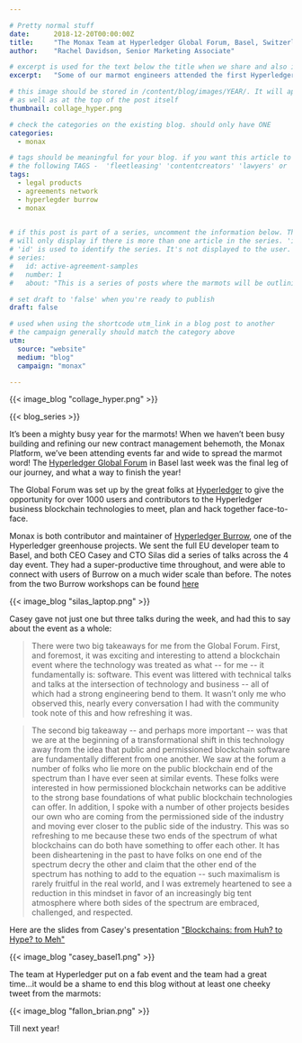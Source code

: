 ```yaml
---

# Pretty normal stuff
date:      2018-12-20T00:00:00Z
title:     "The Monax Team at Hyperledger Global Forum, Basel, Switzerland 2018"
author:    "Rachel Davidson, Senior Marketing Associate"

# excerpt is used for the text below the title when we share and also is the summary of the post on https://monax.io/blog
excerpt:   "Some of our marmot engineers attended the first Hyperledger Global Forum...here's the lowdown"

# this image should be stored in /content/blog/images/YEAR/. It will appear as a thumbnail on any listings,
# as well as at the top of the post itself
thumbnail: collage_hyper.png

# check the categories on the existing blog. should only have ONE
categories:
  - monax

# tags should be meaningful for your blog. if you want this article to show on a 'use case' page, you can use
# the following TAGS -  'fleetleasing' 'contentcreators' 'lawyers' or 'corporate'
tags:
  - legal products
  - agreements network
  - hyperlegder burrow
  - monax
  

# if this post is part of a series, uncomment the information below. The 'article series' box
# will only display if there is more than one article in the series. 'id', 'number' and 'about' all must be present.
# 'id' is used to identify the series. It's not displayed to the user.
# series:
#   id: active-agreement-samples
#   number: 1
#   about: "This is a series of posts where the marmots will be outlining how the Monax Platform and the Agreements Network can be used in harmony to create the legal products of the future."

# set draft to 'false' when you're ready to publish
draft: false

# used when using the shortcode utm_link in a blog post to another
# the campaign generally should match the category above
utm:
  source: "website"
  medium: "blog"
  campaign: "monax"

---
```


<!-- In general the filename below should match thumbnail category above -->
{{< image_blog "collage_hyper.png" >}}

<!-- if this article is part of a series, related articles will automatically appear here -->
{{< blog_series >}}

<!-- Content markdown here - first title on page is auto generated from title in frontmatter -->
It’s been a mighty busy year for the marmots! When we haven’t been busy building and refining our new contract management behemoth, the Monax Platform, we’ve been attending events far and wide to spread the marmot word! The [Hyperledger Global Forum](https://events.linuxfoundation.org/events/hyperledger-global-forum-2018/) in Basel last week was the final leg of our journey, and what a way to finish the year!

The Global Forum was set up by the great folks at [Hyperledger](https://www.hyperledger.org) to give the opportunity for over 1000 users and contributors to the Hyperledger business blockchain technologies to meet, plan and hack together face-to-face. 

Monax is both contributor and maintainer of [Hyperledger Burrow](https://www.hyperledger.org/projects/hyperledger-burrow), one of the Hyperledger greenhouse projects. We sent the full EU developer team to Basel, and both CEO Casey and CTO Silas did a series of talks across the 4 day event. They had a super-productive time throughout, and were able to connect with users of Burrow on a much wider scale than before. The notes from the two Burrow workshops can be found [here](https://www.slideshare.net/RachDavidson/burrow-in-basel) 

{{< image_blog "silas_laptop.png" >}}


Casey gave not just one but three talks during the week, and had this to say about the event as a whole: 

> There were two big takeaways for me from the Global Forum. First, and foremost, it was exciting and interesting to attend a blockchain event where the technology was treated as what -- for me -- it fundamentally is: software. This event was littered with technical talks and talks at the intersection of technology and business -- all of which had a strong engineering bend to them. It wasn’t only me who observed this, nearly every conversation I had with the community took note of this and how refreshing it was.

> The second big takeaway -- and perhaps more important -- was that we are at the beginning of a transformational shift in this technology away from the idea that public and permissioned blockchain software are fundamentally different from one another. We saw at the forum a number of folks who lie more on the public blockchain end of the spectrum than I have ever seen at similar events. These folks were interested in how permissioned blockchain networks can be additive to the strong base foundations of what public blockchain technologies can offer. In addition, I spoke with a number of other projects besides our own who are coming from the permissioned side of the industry and moving ever closer to the public side of the industry. This was so refreshing to me because these two ends of the spectrum of what blockchains can do both have something to offer each other. It has been disheartening in the past to have folks on one end of the spectrum decry the other and claim that the other end of the spectrum has nothing to add to the equation -- such maximalism is rarely fruitful in the real world, and I was extremely heartened to see a reduction in this mindset in favor of an increasingly big tent atmosphere where both sides of the spectrum are embraced, challenged, and respected. 

 Here are the slides from Casey's presentation ["Blockchains: from Huh? to Hype? to Meh"](https://bit.ly/2rBaWbG) 
 
{{< image_blog "casey_basel1.png" >}}

The team at Hyperledger put on a fab event and the team had a great time...it would be a shame to end this blog without at least one cheeky tweet from the marmots: 

{{< image_blog "fallon_brian.png" >}}

Till next year!











